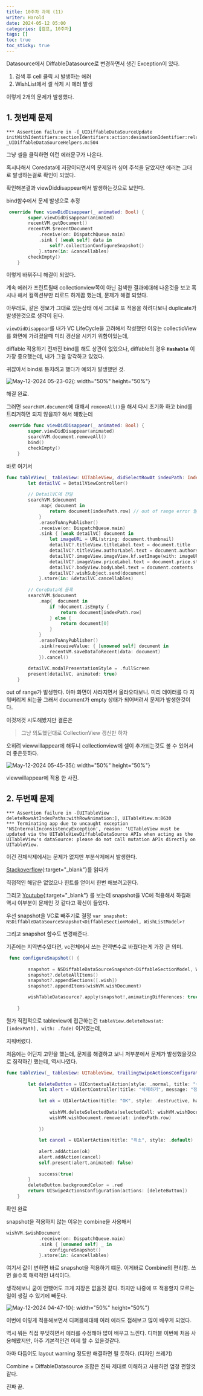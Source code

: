 ```yaml
---
title: 10주차 과제 (11)
writer: Harold
date: 2024-05-12 05:00
categories: [캠프, 10주차]
tags: []
toc: true
toc_sticky: true
---
```


Datasource에서 DiffableDatasource로 변경하면서 생긴 Exception이 있다.

1. 검색 후 cell 클릭 시 발생하는 에러
2. WishList에서 셀 삭제 시 에러 발생

이렇게 2개의 문제가 발생했다.

## 1. 첫번째 문제

```
*** Assertion failure in -[_UIDiffableDataSourceUpdate initWithIdentifiers:sectionIdentifiers:action:desinationIdentifier:relativePosition:destinationIsSection:], _UIDiffableDataSourceHelpers.m:504
```

그냥 셀을 클릭하면 이런 에러문구가 나온다.

혹시나해서 Coredata에 저장이되면서의 문제일까 싶어 주석을 달았지만 에러는 그대로 발생하는걸로 확인이 되었다.

확인해본결과 viewDiddisappear에서 발생하는것으로 보인다.

bind함수에서 문제 발생으로 추정

```swift
 override func viewDidDisappear(_ animated: Bool) {
        super.viewDidDisappear(animated)
        recentVM.getDocument()
        recentVM.$recentDocument
            .receive(on: DispatchQueue.main)
            .sink { [weak self] data in
                self?.collectionConfigureSnapshot()
            }.store(in: &cancellables)
        checkEmpty()
    }
```

이렇게 바꿔주니 해결이 되었다.

계속 에러가 프린트될때 collectionview쪽이 아닌 검색한 결과에대해 나온것을 보고 혹시나 해서 컬렉션뷰만 리로드 하게끔 했는데, 문제가 해결 되었다.

아무래도, 같은 정보가 그대로 있는상태 에서 그대로 또 적용을 하려다보니 duplicate가 발생한것으로 생각이 된다.

`viewDidDisappear`를 내가 VC LifeCycle을 고려해서 작성했던 이유는 collectioView를 화면에 가려졌을때 미리 갱신을 시키기 위함이었는데,

diffable 적용하기 전까진 bind를 해도 상관이 없었으나, diffable의 경우 **`Hashable`** 이 가장 중요했는데, 내가 그걸 망각하고 있었다.

귀찮아서 bind로 퉁치려고 했다가 예외가 발생했던 것.

![May-12-2024 05-23-02](https://github.com/Haroldfromk/haroldfromk.github.io/assets/97341336/58108dab-37f5-4eb3-8680-6cab657940e6){: width="50%" height="50%"}

해결 완료.

그러면 `searchVM.document`에 대해서 `removeAll()`을 해서 다시 초기화 하고 bind를 트리거하면 되지 않을까? 해서 해봤는데

```swift
 override func viewDidDisappear(_ animated: Bool) {
        super.viewDidDisappear(animated)
        searchVM.document.removeAll()
        bind()
        checkEmpty()
    }
```

바로 여기서

```swift
func tableView(_ tableView: UITableView, didSelectRowAt indexPath: IndexPath) {
        let detailVC = DetailViewController()
        
        // DetailVC에 전달
        searchVM.$document
            .map{ document in
                return document[indexPath.row] // out of range error 발생
            }
            .eraseToAnyPublisher()
            .receive(on: DispatchQueue.main)
            .sink { [weak detailVC] document in
                let imageURL = URL(string: document.thumbnail)
                detailVC?.titleView.titleLabel.text = document.title
                detailVC?.titleView.authorLabel.text = document.authors.joined()
                detailVC?.imageView.imageView.kf.setImage(with: imageURL)
                detailVC?.imageView.priceLabel.text = document.price.stringValue
                detailVC?.bodyView.bodyLabel.text = document.contents
                detailVC?.wishSubject.send(document)
            }.store(in: &detailVC.cancellables)
        
        // CoreData에 등록
        searchVM.$document
            .map{  document in
                if !document.isEmpty {
                    return document[indexPath.row]
                } else {
                    return document[0]
                }
            }
            .eraseToAnyPublisher()
            .sink(receiveValue: { [unowned self] document in
                recentVM.saveDataToRecent(data: document)
            }).cancel()
        
        detailVC.modalPresentationStyle = .fullScreen
        present(detailVC, animated: true)
    }
```

out of range가 발생한다. 아마 화면이 사라지면서 올라오다보니. 미리 데이터를 다 지워버리게 되는꼴 그래서 document가 empty 상태가 되어버려서 문제가 발생한것이다.

이것저것 시도해봤지만 결론은

> 그냥 의도했던대로 CollectionView 갱신만 하자

오히려 viewwillappear에 해두니 collectionview에 셀이 추가되는것도 볼 수 있어서 더 좋은듯하다.

![May-12-2024 05-45-35](https://github.com/Haroldfromk/haroldfromk.github.io/assets/97341336/303f2589-4ecd-4920-8846-1beb64dd6f01){: width="50%" height="50%"}

viewwillappear에 적용 한 사진.

## 2. 두번째 문제

```
*** Assertion failure in -[UITableView deleteRowsAtIndexPaths:withRowAnimation:], UITableView.m:8630
*** Terminating app due to uncaught exception 'NSInternalInconsistencyException', reason: 'UITableView must be updated via the UITableViewDiffableDataSource APIs when acting as the UITableView's dataSource: please do not call mutation APIs directly on UITableView.
```

이건 전체삭제에서는 문제가 없지만 부분삭제에서 발생한다.

[Stackoverflow](https://stackoverflow.com/questions/74714029/swipe-delete-in-uiviewcontroller-with-uitableview-and-uitableviewdiffabledatasou){:target="_blank"}를 읽다가

직접적인 해답은 없었으나 힌트를 얻어서 한번 해보려고한다.

그리고 [Youtube](https://www.youtube.com/watch?v=SCpqBqCX-vg){:target="_blank"} 를 보는데 snapshot을 VC에 적용해서 하길래 역시 이부분이 문제인 것 같다고 확신이 들었다.

우선 snapshot을 VC로 빼주기로 결정
`var snapshot: NSDiffableDataSourceSnapshot<DiffableSectionModel, WishListModel>?`

그리고 snapshot 함수도 변경해준다.

기존에는 지역변수였다면, vc전체에서 쓰는 전역변수로 바꿨다는게 가장 큰 의미.

```swift
 func configureSnapshot() {
        
        snapshot = NSDiffableDataSourceSnapshot<DiffableSectionModel, WishListModel>()
        snapshot?.deleteAllItems()
        snapshot?.appendSections([.wish])
        snapshot?.appendItems(wishVM.wishDocument)

        wishTableDatasource?.apply(snapshot!,animatingDifferences: true)
        
    }
```

뭔가 직접적으로 tableview에 접근하는건 `tableView.deleteRows(at: [indexPath], with: .fade)` 이거였는데,

지워버렸다.

처음에는 어딘지 고민을 했는데, 문제를 해결하고 보니 저부분에서 문제가 발생했을것으로 짐작하긴 했는데, 역시나였다.

```swift
func tableView(_ tableView: UITableView, trailingSwipeActionsConfigurationForRowAt indexPath: IndexPath) -> UISwipeActionsConfiguration? {
        
        let deleteButton = UIContextualAction(style: .normal, title: "삭제") { (UIContextualAction, UIView, success: @escaping (Bool) -> Void)  in
            let alert = UIAlertController(title: "삭제하기", message: "정말 삭제하실 건가요?", preferredStyle: .alert)
            
            let ok = UIAlertAction(title: "OK", style: .destructive, handler: { [unowned self] _ in
                
                wishVM.deleteSelectedData(selectedCell: wishVM.wishDocument[indexPath.row])
                wishVM.wishDocument.remove(at: indexPath.row)
                
            })
            
            let cancel = UIAlertAction(title: "취소", style: .default)
            
            alert.addAction(ok)
            alert.addAction(cancel)
            self.present(alert,animated: false)
            
            success(true)
        }
        deleteButton.backgroundColor = .red
        return UISwipeActionsConfiguration(actions: [deleteButton])
    }
```

확인 완료

snapshot을 적용하지 않는 이유는 combine을 사용해서 

```swift
wishVM.$wishDocument
            .receive(on: DispatchQueue.main)
            .sink { [unowned self] _ in
                configureSnapshot()
            }.store(in: &cancellables)
```

여기서 값이 변하면 바로 snapshot을 적용하기 떄문. 이게바로 Combine의 편리함. 쓰면 쓸수록 매력적인 녀석이다.

생각해보니 굳이 안뺐어도 크게 지장은 없을것 같다. 하지만 나중에 또 적용할지 모르는 일이 생길 수 있기에 빼둔다.

![May-12-2024 04-47-10](https://github.com/Haroldfromk/haroldfromk.github.io/assets/97341336/6e10a19b-cd7a-4c67-bf08-070d594dba3c){: width="50%" height="50%"}

이번에 이렇게 적용해보면서 디퍼블에대해 여러 에러도 접해보고 많이 배우게 되었다.

역시 뭐든 직접 부딪히면서 에러를 수정해야 많이 배우고 느낀다. 디퍼블 이번에 처음 사용해봤지만, 아주 기본적인건 이제 할 수 있을것같다.

아마 다듬어도 layout warning 정도만 해결하면 될 듯하다. (디자인 쓰레기)

Combine + DiffableDatasource 조합은 진짜 제대로 이해하고 사용하면 엄청 편할것같다.

진짜 끝.